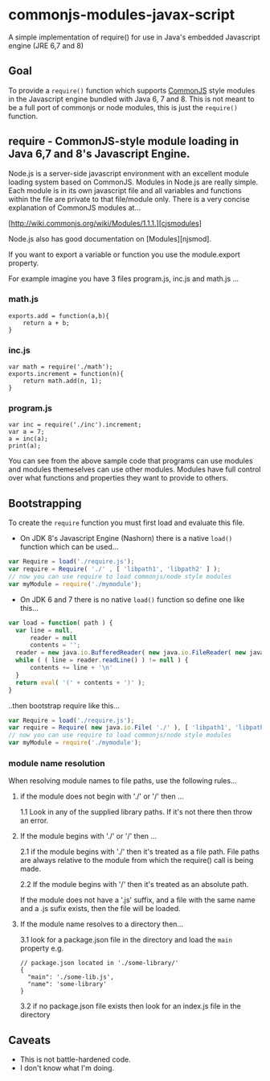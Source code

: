 commonjs-modules-javax-script
=============================

A simple implementation of require() for use in Java's embedded Javascript engine (JRE 6,7 and 8)

## Goal

To provide a `require()` function which supports [CommonJS][cjsmodules] style
modules in the Javascript engine bundled with Java 6, 7 and 8. This is not meant to be a full
port of commonjs or node modules, this is just the `require()` function. 

## require - CommonJS-style module loading in Java 6,7 and 8's Javascript Engine.

Node.js is a server-side javascript environment with an excellent
module loading system based on CommonJS. Modules in Node.js are really
simple. Each module is in its own javascript file and all variables
and functions within the file are private to that file/module only.
There is a very concise explanation of CommonJS modules at...

[http://wiki.commonjs.org/wiki/Modules/1.1.1.][cjsmodules]

Node.js also has good documentation on [Modules][njsmod].

If you want to export a variable or function you use the module.export
property.

For example imagine you have 3 files program.js, inc.js  and math.js ...

### math.js

    exports.add = function(a,b){
        return a + b;
    }

### inc.js

    var math = require('./math');
    exports.increment = function(n){
        return math.add(n, 1);
    }

### program.js

    var inc = require('./inc').increment;
    var a = 7;
    a = inc(a);
    print(a);

You can see from the above sample code that programs can use modules
and modules themeselves can use other modules. Modules have full
control over what functions and properties they want to provide to
others.

[cjsmodules]: http://wiki.commonjs.org/wiki/Modules/1.1.1.

## Bootstrapping 

To create the `require` function you must first load and evaluate this file. 

 * On JDK 8's Javascript Engine (Nashorn) there is a native `load()` function which can be used...

```javascript
var Require = load('./require.js');
var require = Require( './' , [ 'libpath1', 'libpath2' ] );
// now you can use require to load commonjs/node style modules
var myModule = require('./mymodule');
```
        
 * On JDK 6 and 7 there is no native `load()` function so define one like this...

```javascript
var load = function( path ) { 
  var line = null,
      reader = null
      contents = '';
  reader = new java.io.BufferedReader( new java.io.FileReader( new java.io.File( path ) ) );
  while ( ( line = reader.readLine() ) != null ) {
      contents += line + '\n'
  }
  return eval( '(' + contents + ')' );
}
```
   ..then bootstrap require like this...

```javascript
var Require = load('./require.js');
var require = Require( new java.io.File( './' ), [ 'libpath1', 'libpath2' ] );
// now you can use require to load commonjs/node style modules
var myModule = require('./mymodule');
```

### module name resolution

When resolving module names to file paths, use the following rules...

 1. if the module does not begin with './' or '/' then ...

    1.1 Look in any of the supplied library paths. If it's not there then throw an error.

 2. If the module begins with './' or '/' then ...
    
    2.1 if the module begins with './' then it's treated as a file path. File paths are 
        always relative to the module from which the require() call is being made.

    2.2 If the module begins with '/' then it's treated as an absolute path.

    If the module does not have a '.js' suffix, and a file with the same name and a .js sufix exists, 
    then the file will be loaded.

 3. If the module name resolves to a directory then...
    
    3.1 look for a package.json file in the directory and load the `main` property e.g.

        // package.json located in './some-library/'
        {
          "main": './some-lib.js',
          "name": 'some-library'
        }
    
    3.2 if no package.json file exists then look for an index.js file in the directory

## Caveats

 * This is not battle-hardened code.
 * I don't know what I'm doing.

